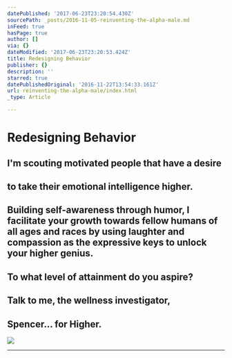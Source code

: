 ```yaml
---
datePublished: '2017-06-23T23:20:54.430Z'
sourcePath: _posts/2016-11-05-reinventing-the-alpha-male.md
inFeed: true
hasPage: true
author: []
via: {}
dateModified: '2017-06-23T23:20:53.424Z'
title: Redesigning Behavior
publisher: {}
description: ''
starred: true
datePublishedOriginal: '2016-11-22T13:54:33.161Z'
url: reinventing-the-alpha-male/index.html
_type: Article

---
```

# Redesigning Behavior

## I'm scouting motivated people that have a desire

## to take their emotional intelligence higher.

## Building self-awareness through humor, I facilitate your growth towards fellow humans of all ages and races by using laughter and compassion as the expressive keys to unlock your higher genius.

## To what level of attainment do you aspire?

## Talk to me, the wellness investigator,

## Spencer... for Higher.
![](https://the-grid-user-content.s3-us-west-2.amazonaws.com/d95784b9-865b-432c-b745-1229e68a073b.jpg)

---